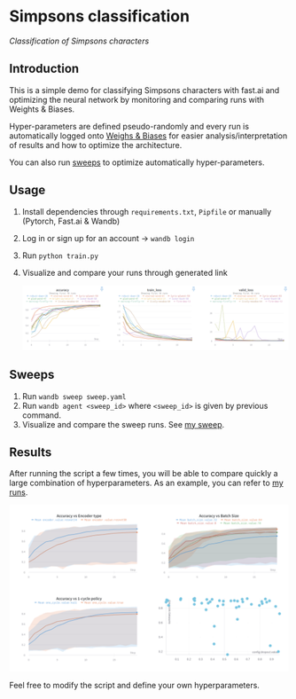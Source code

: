 # Simpsons classification

*Classification of Simpsons characters*

## Introduction

This is a simple demo for classifying Simpsons characters with fast.ai and optimizing the neural network by monitoring and comparing runs with Weights & Biases.

Hyper-parameters are defined pseudo-randomly and every run is automatically logged onto [Weighs & Biases](https://www.wandb.com/) for easier analysis/interpretation of results and how to optimize the architecture.

You can also run [sweeps](https://docs.wandb.com/sweeps/) to optimize automatically hyper-parameters.

## Usage

1. Install dependencies through `requirements.txt`, `Pipfile` or manually (Pytorch, Fast.ai & Wandb)
2. Log in or sign up for an account -> `wandb login`
3. Run `python train.py`
4. Visualize and compare your runs through generated link

   ![alt text](imgs/results.png)

## Sweeps

1. Run `wandb sweep sweep.yaml`
2. Run `wandb agent <sweep_id>` where `<sweep_id>` is given by previous command.
3. Visualize and compare the sweep runs. See [my sweep](https://app.wandb.ai/borisd13/simpsons-fastai/sweeps/erraqo0l?workspace=user-borisd13).

## Results

After running the script a few times, you will be able to compare quickly a large combination of hyperparameters. As an example, you can refer to [my runs](https://app.wandb.ai/borisd13/simpsons-fastai/reports?view=borisd13%2Fsimpsons).

![alt text](imgs/graphs.png)

Feel free to modify the script and define your own hyperparameters.
